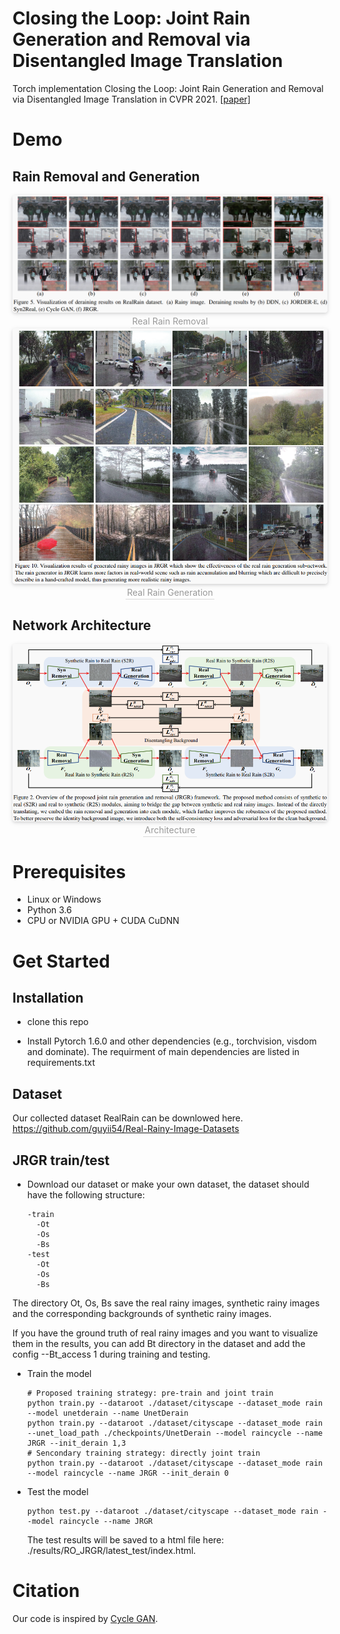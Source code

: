 # Closing the Loop: Joint Rain Generation and Removal via Disentangled Image Translation

Torch implementation Closing the Loop: Joint Rain Generation and Removal via Disentangled Image Translation in CVPR 2021. [[paper]](https://arxiv.org/abs/2103.13660)


# Demo

## Rain Removal and Generation
<center>
    <img style="border-radius: 0.3125em;
    box-shadow: 0 2px 4px 0 rgba(34,36,38,.12),0 2px 10px 0 rgba(34,36,38,.08);" 
    src="https://github.com/guyii54/JRGR/blob/master/Demo_Derain.png">
    <br>
    <div style="color:orange; border-bottom: 1px solid #d9d9d9;
    display: inline-block;
    color: #999;
    padding: 2px;">Real Rain Removal</div>
</center>

<center>
    <img style="border-radius: 0.3125em;
    box-shadow: 0 2px 4px 0 rgba(34,36,38,.12),0 2px 10px 0 rgba(34,36,38,.08);" 
    src="https://github.com/guyii54/JRGR/blob/master/Demo_Generation.png">
    <br>
    <div style="color:orange; border-bottom: 1px solid #d9d9d9;
    display: inline-block;
    color: #999;
    padding: 2px;">Real Rain Generation</div>
</center>

## Network Architecture
<center>
    <img style="border-radius: 0.3125em;
    box-shadow: 0 2px 4px 0 rgba(34,36,38,.12),0 2px 10px 0 rgba(34,36,38,.08);" 
    src="https://github.com/guyii54/JRGR/blob/master/Architecture.png">
    <br>
    <div style="color:orange; border-bottom: 1px solid #d9d9d9;
    display: inline-block;
    color: #999;
    padding: 2px;">Architecture</div>
</center>


# Prerequisites
- Linux or Windows
- Python 3.6
- CPU or NVIDIA GPU + CUDA CuDNN


# Get Started

## Installation
- clone this repo


- Install Pytorch 1.6.0 and other dependencies (e.g., torchvision, visdom and dominate). The requirment of main dependencies are listed in requirements.txt


## Dataset
Our collected dataset RealRain can be downlowed here.
https://github.com/guyii54/Real-Rainy-Image-Datasets

## JRGR train/test
- Download our dataset or make your own dataset, the dataset should have the following structure:
  ```
  -train
    -Ot
    -Os
    -Bs
  -test
    -Ot
    -Os
    -Bs
  ```
The directory Ot, Os, Bs save the real rainy images, synthetic rainy images and the corresponding backgrounds of synthetic rainy images. 

If you have the ground truth of real rainy images and you want to visualize them in the results, you can add Bt directory in the dataset and add the config --Bt_access 1 during training and testing.

- Train the model
  ```
  # Proposed training strategy: pre-train and joint train
  python train.py --dataroot ./dataset/cityscape --dataset_mode rain --model unetderain --name UnetDerain
  python train.py --dataroot ./dataset/cityscape --dataset_mode rain --unet_load_path ./checkpoints/UnetDerain --model raincycle --name JRGR --init_derain 1,3
  # Sencondary training strategy: directly joint train
  python train.py --dataroot ./dataset/cityscape --dataset_mode rain --model raincycle --name JRGR --init_derain 0
  ```

- Test the model
  ```
  python test.py --dataroot ./dataset/cityscape --dataset_mode rain --model raincycle --name JRGR
  ```
  The test results will be saved to a html file here: ./results/RO_JRGR/latest_test/index.html.

# Citation

Our code is inspired by [Cycle GAN](https://github.com/junyanz/CycleGAN).
